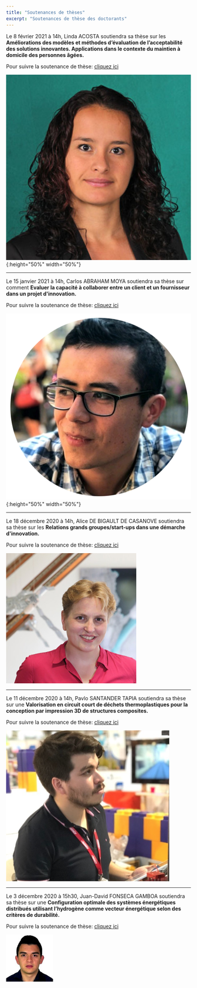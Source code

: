 ```yaml
---
title: "Soutenances de thèses"
excerpt: "Soutenances de thèse des doctorants"
---
```


Le 8 février 2021 à 14h, Linda ACOSTA soutiendra sa thèse sur les **Améliorations des modèles et méthodes d’évaluation de l’acceptabilité des solutions innovantes. Applications dans le contexte du maintien à domicile des personnes âgées.**

Pour suivre la soutenance de thèse: [cliquez ici](https://teams.microsoft.com/l/meetup-join/19%3ameeting_ZWJjYWI1ZDktMGMyOS00NTkwLTkyOTYtN2VmOGU2MzliYmVi%40thread.v2/0?context=%7b%22Tid%22%3a%22158716cf-46b9-48ca-8c49-c7bb67e575f3%22%2c%22Oid%22%3a%22ef775f99-31a0-4624-843e-c5f00d08f72f%22%7d)

![Illustration](/assets/images/post/linda.jpg){:height="50%" width="50%"}


-----------


Le 15 janvier 2021 à 14h, Carlos ABRAHAM MOYA soutiendra sa thèse sur comment **Evaluer la capacité à collaborer entre un client et un fournisseur dans un projet d'innovation.**

Pour suivre la soutenance de thèse: [cliquez ici](https://teams.microsoft.com/l/meetup-join/19%3ameeting_MGRhMWNkOTgtYTIxMC00NzAxLTlmMTktMGQ5YjNmMzFlZTJm%40thread.v2/0?context=%7b%22Tid%22%3a%22158716cf-46b9-48ca-8c49-c7bb67e575f3%22%2c%22Oid%22%3a%22ef775f99-31a0-4624-843e-c5f00d08f72f%22%7d)

![Illustration](/assets/images/post/Carlos-Moya.png){:height="50%" width="50%"}


-----------

Le 18 décembre 2020 à 14h, Alice DE BIGAULT DE CASANOVE soutiendra sa thèse sur les **Relations grands groupes/start-ups dans une démarche d'innovation.**

Pour suivre la soutenance de thèse: [cliquez ici](https://teams.microsoft.com/l/meetup-join/19%3ameeting_Mzk1Y2M4ZjgtMGMxNy00ODMzLWIzNDktNjUzZGE1OWM5MTRl%40thread.v2/0?context=%7b%22Tid%22%3a%22158716cf-46b9-48ca-8c49-c7bb67e575f3%22%2c%22Oid%22%3a%22ef775f99-31a0-4624-843e-c5f00d08f72f%22%7d)

![Illustration](/assets/images/post/Alice.png)

---------

Le 11 décembre 2020 à 14h, Pavlo SANTANDER TAPIA soutiendra sa thèse sur une **Valorisation en circuit court de déchets thermoplastiques pour la conception par impression 3D de structures composites.**


Pour suivre la soutenance de thèse: [cliquez ici](https://teams.microsoft.com/l/meetup-join/19%3ameeting_ZWNkOWFjZGEtMDBhNi00YWMwLWJhNTItZTAyNjEyMTI4YjE5%40thread.v2/0?context=%7b%22Tid%22%3a%22158716cf-46b9-48ca-8c49-c7bb67e575f3%22%2c%22Oid%22%3a%22ef775f99-31a0-4624-843e-c5f00d08f72f%22%7d)

![Illustration](/assets/images/post/Pavlo.png)

---------

Le 3 décembre 2020 à 15h30, Juan-David FONSECA GAMBOA soutiendra sa thèse sur une **Configuration optimale des systèmes énergétiques distribués utilisant l’hydrogène comme vecteur énergétique selon des critères de durabilité.**

Pour suivre la soutenance de thèse: [cliquez ici](https://teams.microsoft.com/l/meetup-join/19%3ameeting_ZGQwMzcwMDctNWRiYy00NjZmLTg4MjAtMDc0ZmY4ZTQwZDk0%40thread.v2/0?context=%7b%22Tid%22%3a%22158716cf-46b9-48ca-8c49-c7bb67e575f3%22%2c%22Oid%22%3a%22ef775f99-31a0-4624-843e-c5f00d08f72f%22%7d)


![Illustration](/assets/images/post/JuanDavid.jpg)


